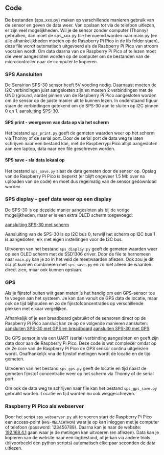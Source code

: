 ## Code
De bestanden (sps_xxx.py) maken op verschillende manieren gebruik van de sensor en geven de data weer. Van opslaan tot via de telefoon uitlezen, er zijn veel mogelijkheden. 
Wil je de sensor zonder computer (Thonny) gebruiken, dan moet de sps_xxx.py file hernoemd worden naar main.py (en alle afhankelijkheden moeten op de Raspberry Pi Pico in de lib folder staan), deze file wordt automatisch uitgevoerd als de Rasbperry Pi Pico van stroom voorzien wordt. Om data daarna van de Raspberry Pi Pico af te lezen moet die weer aangesloten worden op de computer om de bestanden van de microcontroller naar de computer te kopieren. 

### SPS Aansluiten
De Sensirion SPS-30 sensor heeft 5V voeding nodig. Daarnaast moeten de I2C verbindingen juist aangelosten zijn en moeten 2 verbindingen met de GND (ground, aarde) pinnen van de Raspberry Pi Pico aangesloten worden om de sensor op de juiste manier uit te kunnen lezen. 
In onderstaand figuur staan de verbindingen getekend om de SPS-30 aan te sluiten op I2C pinnen 0 en 1.
[aansluiting SPS-30](afbeeldingen/SPS30_Pico_bb.jpg).

#### SPS print - weergeven van data op via het scherm
Het bestand `sps_print.py` geeft de gemeten waarden weer op het scherm via Thonny of de serial port. Door de serial port de data weg te laten schrijven naar een bestand kan, met de Raspberrypi Pico altijd aangesloten aan een laptop, data naar een file geschreven worden.  

#### SPS save - sla data lokaal op
Het bestand `sps_save.py` slaat de data gemeten door de sensor op. Opslag van de Raspberry Pi Pico is beperkt (er blijft ongeveer 1.5 Mb over na uploaden van de code) en moet dus regelmatig van de sensor gedownload worden. 

### SPS display - geef data weer op een display
De SPS-30 is op dezelde manier aangesloten als bij de vorige mogelijkheden, maar er is een extra OLED scherm toegevoegd:

[aansluiting SPS-30 met scherm](afbeeldingen/SPS30_display_bb.jpg)

Aansluiting van de SPS-30 is op I2C bus 0, terwijl het scherm op I2C bus 1 is aangesloten, elk met eigen instellingen voor de I2C bus. 

Uitvoeren van het bestand `sps_display.py` geeft de gemeten waarden weer op een OLED scherm met de SSD1306 driver. Door de file te hernomeen naar `main.py` kan je zo in het veld de meetwaarden aflezen. Ook zou je dit script kunnen combineren met `sps_save.py` en zo niet alleen de waarden direct zien, maar ook kunnen opslaan.

### GPS
Als je fijnstof buiten wilt gaan meten is het handig om een GPS-sensor toe te voegen aan het systeem. Je kan dan vanuit de GPS data de locatie, maar ook de tijd bijhouden en zo de fijnstofconcentraties op verschillende plekken met elkaar vergelijken. 

Afhankelijk of je een breadboard gebruikt of de sensoren direct op de Raspberry Pi Pico aansluit kan ze op de volgende manieren aansluiten:
[aansluiten SPS-30 met GPS en breadboard](afbeeldingen/SPS30_gps_bb.jpg)
[aansluiten SPS-30 met GPS](afbeeldingen/SPS30_gps_v2_bb.jpg)

De GPS sensor is via een UART (serial) verbinding aangesloten en geeft zijn data door aan de Raspberry Pi Pico. Deze code is wat complexer omdat op de 2e core van de Raspberry Pi Pico de GPS sensor continu uitgelezen wordt. Onafhankelijk vna de fijnstof metingen wordt de locatie en de tijd gemeten. 

Uitvoeren van het bestand `sps_gps.py` geeft de locatie en tijd naast de gemeten fijnstof concentratie weer op het scherm via Thonny of de serial port.

Om ook de data weg te schrijven naar file kan het bestand `sps_gps_save.py` gebruikt worden. Locatie en tijd worden nu ook weggeschreven.

### Raspberry Pi Pico als webserver

Door het script `sps_webserver.py` uit te voeren start de Raspberry Pi Pico een access-point (`HHS-MELACHTHON`) waar je op kan inloggen met je computer of telefoon (password: 123456789). Daarna kan je naar de website: [192.168.4.1](http://192.168.4.1) gaan waar je de metingen kan uitvoeren (en aflezen). Data kan je kopieren van de website naar een logbestand, of je kan via andere tools (bijvoorbeeld een python scripts) automatisch elke paar seconden de data uitlezen.  
